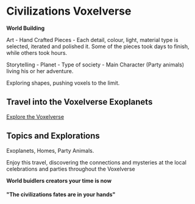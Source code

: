 # Civilizations Voxelverse

**World Building**

Art - Hand Crafted Pieces - Each detail, colour, light, material type is selected, iterated and polished it. 
Some of the pieces took days to finish, while others took hours.

Storytelling - Planet - Type of society - Main Character (Party animals) living his or her adventure.

Exploring shapes, pushing voxels to the limit.


## Travel into the Voxelverse Exoplanets
[Explore the Voxelverse](https://pulsarforge.io/civilizations-voxelverse)


## Topics and Explorations

Exoplanets, Homes, Party Animals.

Enjoy this travel, discovering the connections and mysteries at the local celebrations and parties throughout the Voxelverse


**World buidlers creators your time is now**


#### "The civilizations fates are in your hands"
